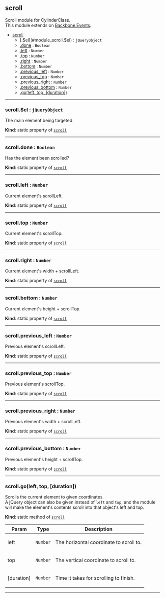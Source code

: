 <a name="module_scroll"></a>

## scroll
Scroll module for CylinderClass.<br />This module extends on <a target="_blank" href="http://backbonejs.org/#Events">Backbone.Events</a>.


* [scroll](#module_scroll)
    * [.$el](#module_scroll.$el) : <code>jQueryObject</code>
    * [.done](#module_scroll.done) : <code>Boolean</code>
    * [.left](#module_scroll.left) : <code>Number</code>
    * [.top](#module_scroll.top) : <code>Number</code>
    * [.right](#module_scroll.right) : <code>Number</code>
    * [.bottom](#module_scroll.bottom) : <code>Number</code>
    * [.previous_left](#module_scroll.previous_left) : <code>Number</code>
    * [.previous_top](#module_scroll.previous_top) : <code>Number</code>
    * [.previous_right](#module_scroll.previous_right) : <code>Number</code>
    * [.previous_bottom](#module_scroll.previous_bottom) : <code>Number</code>
    * [.go(left, top, [duration])](#module_scroll.go)


* * *

<a name="module_scroll.$el"></a>

### scroll.$el : <code>jQueryObject</code>
The main element being targeted.

**Kind**: static property of <code>[scroll](#module_scroll)</code>  

* * *

<a name="module_scroll.done"></a>

### scroll.done : <code>Boolean</code>
Has the element been scrolled?

**Kind**: static property of <code>[scroll](#module_scroll)</code>  

* * *

<a name="module_scroll.left"></a>

### scroll.left : <code>Number</code>
Current element's scrollLeft.

**Kind**: static property of <code>[scroll](#module_scroll)</code>  

* * *

<a name="module_scroll.top"></a>

### scroll.top : <code>Number</code>
Current element's scrollTop.

**Kind**: static property of <code>[scroll](#module_scroll)</code>  

* * *

<a name="module_scroll.right"></a>

### scroll.right : <code>Number</code>
Current element's width + scrollLeft.

**Kind**: static property of <code>[scroll](#module_scroll)</code>  

* * *

<a name="module_scroll.bottom"></a>

### scroll.bottom : <code>Number</code>
Current element's height + scrollTop.

**Kind**: static property of <code>[scroll](#module_scroll)</code>  

* * *

<a name="module_scroll.previous_left"></a>

### scroll.previous_left : <code>Number</code>
Previous element's scrollLeft.

**Kind**: static property of <code>[scroll](#module_scroll)</code>  

* * *

<a name="module_scroll.previous_top"></a>

### scroll.previous_top : <code>Number</code>
Previous element's scrollTop.

**Kind**: static property of <code>[scroll](#module_scroll)</code>  

* * *

<a name="module_scroll.previous_right"></a>

### scroll.previous_right : <code>Number</code>
Previous element's width + scrollLeft.

**Kind**: static property of <code>[scroll](#module_scroll)</code>  

* * *

<a name="module_scroll.previous_bottom"></a>

### scroll.previous_bottom : <code>Number</code>
Previous element's height + scrollTop.

**Kind**: static property of <code>[scroll](#module_scroll)</code>  

* * *

<a name="module_scroll.go"></a>

### scroll.go(left, top, [duration])
Scrolls the current element to given coordinates.<br />A jQuery object can also be given instead of <code>left</code> and <code>top</code>,and the module will make the element's contents scroll into that object's left and top.

**Kind**: static method of <code>[scroll](#module_scroll)</code>  
<table>
  <thead>
    <tr>
      <th>Param</th><th>Type</th><th>Description</th>
    </tr>
  </thead>
  <tbody>
<tr>
    <td>left</td><td><code>Number</code></td><td><p>The horizontal coordinate to scroll to.</p>
</td>
    </tr><tr>
    <td>top</td><td><code>Number</code></td><td><p>The vertical coordinate to scroll to.</p>
</td>
    </tr><tr>
    <td>[duration]</td><td><code>Number</code></td><td><p>Time it takes for scrolling to finish.</p>
</td>
    </tr>  </tbody>
</table>


* * *

